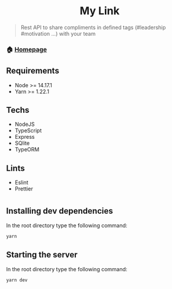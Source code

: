 <h1 align="center">My Link</h1>

> Rest API to share compliments in defined tags (#leadership #motivation ...) with your team

### 🏠 [Homepage](https://github.com/victorqrz/nlwValoriza)

## Requirements
- Node >= 14.17.1
- Yarn >= 1.22.1

## Techs
- NodeJS
- TypeScript
- Express
- SQlite
- TypeORM

## Lints
- Eslint
- Prettier
#

## Installing dev dependencies
In the root directory type the following command:
```sh
yarn
```
## Starting the server
In the root directory type the following command:
```sh
yarn dev
```
